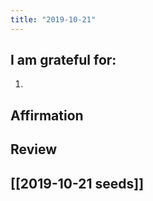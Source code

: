 ```yaml
---
title: "2019-10-21"
---
```

## I am grateful for:
1. 

## Affirmation

## Review



## [[2019-10-21 seeds]]
